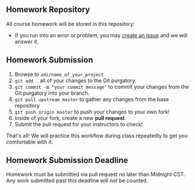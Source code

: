 ## Homework Repository

All course homework will be stored in this repository:

- If you run into an error or problem, you may [create an issue](https://github.com/ga-chicago/adi-mudkipz/issues) and we will answer it.

## Homework Submission

  1. Browse to `adi/name_of_your_project`
  2. `git add .` all of your changes to the Git purgatory.
  3. `git commit -m "your commit message"` to commit your changes from the Git purgatory into your branch.
  4. `git pull upstream master` to gather any changes from the base repository
  5. `git push origin master` to push your changes to your own fork!
  6. Inside of your fork, create a new **pull request**.
  7. Submit the pull request for your instructors to check!

That's all! We will practice this workflow during class repeatedly to get you comfortable with it.

## Homework Submission Deadline

Homework must be submitted via pull request no later than Midnight CST. Any work submitted past this deadline will *not* be counted.

